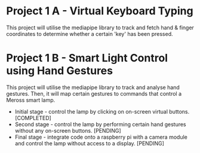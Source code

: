 # Project 1 A - Virtual Keyboard Typing
This project will utilise the mediapipe library to track and fetch hand & finger coordinates to determine whether a certain 'key' has been pressed.
# Project 1 B - Smart Light Control using Hand Gestures
This project will utilise the mediapipe library to track and analyse hand gestures. Then, it will map certain gestures to commands that control a Meross smart lamp.   
- Initial stage - control the lamp by clicking on on-screen virtual buttons. [COMPLETED]
- Second stage - control the lamp by performing certain hand gestures without any on-screen buttons. [PENDING]
- Final stage - integrate code onto a raspberry pi with a camera module and control the lamp without access to a display. [PENDING]
